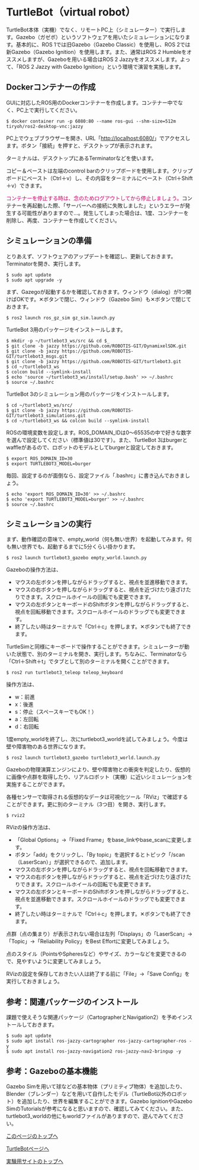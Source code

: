 # TurtleBot（virtual robot）
TurtleBot本体（実機）でなく、リモートPC上（シミュレーター）で実行します。Gazebo（ガゼボ）というソフトウェアを用いたシミュレーションになります。基本的に、ROS 1では旧Gazebo（Gazebo Classic）を使用し、ROS 2では新Gazebo（Gazebo Ignition）を使用します。また、通常はROS 2 Humbleをオススメしますが、Gazeboを用いる場合はROS 2 Jazzyをオススメします。よって、「ROS 2 Jazzy with Gazebo Ignition」という環境で演習を実施します。

## Dockerコンテナーの作成
GUIに対応したROS用のDockerコンテナーを作成します。コンテナー中でなく、PC上で実行してください。
```
$ docker container run -p 6080:80 --name ros-gui --shm-size=512m tiryoh/ros2-desktop-vnc:jazzy
```

PC上でウェブブラウザーを開き、URL「[http://localhost:6080/](http://localhost:6080/)」でアクセスします。ボタン「接続」を押すと、デスクトップが表示されます。

ターミナルは、デスクトップにあるTerminatorなどを使います。

コピー＆ペーストは左端のcontrol barのクリップボードを使用します。クリップボードにペースト（Ctrl＋v）し、その内容をターミナルにペースト（Ctrl＋Shift＋v）できます。

<span style="color: #CC0066;">コンテナーを停止する時は、念のためログアウトしてから停止しましょう。</span>コンテナーを再起動した際、「サーバーへの接続に失敗しました」というエラーが発生する可能性がありますので…。発生してしまった場合は、1度、コンテナーを削除し、再度、コンテナーを作成してください。

## シミュレーションの準備
とりあえず、ソフトウェアのアップデートを確認し、更新しておきます。Terminatorを開き、実行します。
```
$ sudo apt update
$ sudo apt upgrade -y
```

まず、Gazegoが起動するかを確認しておきます。ウィンドウ（dialog）が1つ開けばOKです。✕ボタンで閉じ、ウィンドウ（Gazebo Sim）も✕ボタンで閉じておきます。
```
$ ros2 launch ros_gz_sim gz_sim.launch.py
```

TurtleBot 3用のパッケージをインストールします。
```
$ mkdir -p ~/turtlebot3_ws/src && cd $_
$ git clone -b jazzy https://github.com/ROBOTIS-GIT/DynamixelSDK.git
$ git clone -b jazzy https://github.com/ROBOTIS-GIT/turtlebot3_msgs.git
$ git clone -b jazzy https://github.com/ROBOTIS-GIT/turtlebot3.git
$ cd ~/turtlebot3_ws
$ colcon build --symlink-install
$ echo 'source ~/turtlebot3_ws/install/setup.bash' >> ~/.bashrc
$ source ~/.bashrc
```

TurtleBot 3のシミュレーション用のパッケージをインストールします。
```
$ cd ~/turtlebot3_ws/src/
$ git clone -b jazzy https://github.com/ROBOTIS-GIT/turtlebot3_simulations.git
$ cd ~/turtlebot3_ws && colcon build --symlink-install
```

ROSの環境変数を設定します。ROS_DOMAIN_IDは0～65535の中で好きな数字を選んで設定してください（標準値は30です）。また、TurtleBot 3はburgerとwaffleがあるので、ロボットのモデルとしてburgerと設定しておきます。
```
$ export ROS_DOMAIN_ID=30
$ export TURTLEBOT3_MODEL=burger
```

毎回、設定するのが面倒なら、設定ファイル「.bashrc」に書き込んでおきましょう。
```
$ echo 'export ROS_DOMAIN_ID=30' >> ~/.bashrc
$ echo 'export TURTLEBOT3_MODEL=burger' >> ~/.bashrc
$ source ~/.bashrc
```

## シミュレーションの実行
まず、動作確認の意味で、empty_world（何も無い世界）を起動してみます。何も無い世界でも、起動するまでに5分くらい掛かります。
```
$ ros2 launch turtlebot3_gazebo empty_world.launch.py
```

Gazeboの操作方法は、
- マウスの左ボタンを押しながらドラッグすると、視点を並進移動できます。
- マウスの右ボタンを押しながらドラッグすると、視点を近づけたり遠ざけたりできます。スクロールホイールの回転でも変更できます。
- マウスの左ボタンとキーボードのShiftボタンを押しながらドラッグすると、視点を回転移動できます。スクロールホイールのドラッグでも変更できます。
- 終了したい時はターミナルで「Ctrl＋c」を押します。✕ボタンでも終了できます。

TurtleSimと同様にキーボードで操作することができます。シミュレーターが動いた状態で、別のターミナルを開き、実行します。ちなみに、Terminatorなら「Ctrl＋Shift＋t」でタブとして別のターミナルを開くことができます。
```
$ ros2 run turtlebot3_teleop teleop_keyboard
```

操作方法は、
- w：前進
- x：後進
- s：停止（スペースキーでもOK！）
- a：左回転
- d：右回転

1度empty_worldを終了し、次にturtlebot3_worldを試してみましょう。今度は壁や障害物のある世界になります。
```
$ ros2 launch turtlebot3_gazebo turtlebot3_world.launch.py
```

Gazeboの物理演算エンジンにより、壁や障害物との衝突を判定したり、仮想的に画像や点群を取得したり、リアルロボット（実機）に近いシミュレーションを実施することができます。

各種センサーで取得される仮想的なデータは可視化ツール「RViz」で確認することができます。更に別のターミナル（3つ目）を開き、実行します。
```
$ rviz2
```

RVizの操作方法は、
- 「Global Options」→「Fixed Frame」をbase_linkやbase_scanに変更します。
- ボタン「add」をクリックし、「By topic」を選択するとトピック「/scan（LaserScan）」が選択できるので、追加します。
- マウスの左ボタンを押しながらドラッグすると、視点を回転移動できます。
- マウスの右ボタンを押しながらドラッグすると、視点を近づけたり遠ざけたりできます。スクロールホイールの回転でも変更できます。
- マウスの左ボタンとキーボードのShiftボタンを押しながらドラッグすると、視点を並進移動できます。スクロールホイールのドラッグでも変更できます。
- 終了したい時はターミナルで「Ctrl＋c」を押します。✕ボタンでも終了できます。

点群（点の集まり）が表示されない場合は左列「Displays」の「LaserScan」→「Topic」→「Reliability Policy」をBest Effortに変更してみましょう。

点のスタイル（PointsやSpheresなど）やサイズ、カラーなどを変更できるので、見やすいように変更してみましょう。

RVizの設定を保存しておきたい人は終了する前に「File」→「Save Config」を実行しておきましょう。


## 参考：関連パッケージのインストール
課題で使えそうな関連パッケージ（CartographerとNavigation2）を予めインストールしておきます。
```
$ sudo apt update
$ sudo apt install ros-jazzy-cartographer ros-jazzy-cartographer-ros -y
$ sudo apt install ros-jazzy-navigation2 ros-jazzy-nav2-bringup -y
```


## 参考：Gazeboの基本機能
Gazebo Simを用いて球などの基本物体（プリミティブ物体）を追加したり、Blender（ブレンダー）などを用いて自作したモデル（TurtleBot以外のロボット）を追加したり、世界を編集することができます。Gazebo IgnitionやGazebo SimのTutorialsが参考になると思いますので、確認してみてください。また、turtlebot3_worldの他にもworldファイルがありますので、遊んでみてください。

[このページのトップへ](#)

[TurtleBotページへ](https://stl-apu.github.io/laboratory_experiments/ros_turtlebot)

[実験用サイトのトップへ](https://stl-apu.github.io/laboratory_experiments/)
